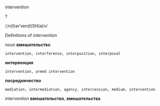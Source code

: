 intervention

?

/ˌin(t)ərˈven(t)SH(ə)n/

Definitions of _intervention_

noun
**вмешательство**

    intervention, interference, interposition, interposal
**интервенция**

    intervention, armed intervention
**посредничество**

    mediation, intermediation, agency, intercession, medium, intervention

_intervention_
**вмешательство**, **вмешательства**